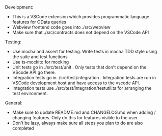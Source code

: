 Development: 
- This is a VSCode extension which provides programmatic language features for OData queries
- Webview frontend code goes into ./src/webview
- Make sure that ./src/contracts does not depend on the VSCode API

Testing: 
- Use mocha and assert for testing. Write tests in mocha TDD style using the suite and test functions
- Use ts-mockito for mocking
- Unit tests go in ./src/test/unit . Only tests that don't depend on the VScode API go there. 
- Integration tests go in ./src/test/integration . Integration tests are run in VSCode development host and have access to the vscode API.
- Integration tests use ./src/test/integration/testutil.ts for arranging the test environment.

General: 
- Make sure to update README.md and CHANGELOG.md when adding / changing features. Only do this for features visible to the user. 
- Don't be lazy, always make sure all steps you plan to do are also completed